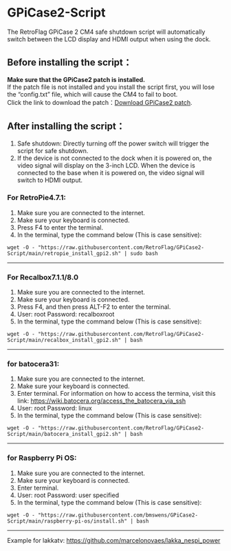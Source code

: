 # GPiCase2-Script
The RetroFlag GPiCase 2 CM4 safe shutdown script will automatically switch between the LCD display and HDMI output when using the dock.

## Before installing the script：
**Make sure that the GPiCase2 patch is installed.**  
If the patch file is not installed and you install the script first, you will lose the “config.txt” file, which will cause the CM4 to fail to boot.  
Click the link to download the patch：[Download GPiCase2 patch](https://github.com/RetroFlag/GPiCase2-Script/raw/main/GPi_Case2_patch.zip).

## After installing the script：
1. Safe shutdown: Directly turning off the power switch will trigger the script for safe shutdown.
2. If the device is not connected to the dock when it is powered on, the video signal will display on the 3-inch LCD. When the device is connected to the base when it is powered on, the video signal will switch to HDMI output.

### For RetroPie4.7.1:

1. Make sure you are connected to the internet.
2. Make sure your keyboard is connected.
3. Press F4 to enter the terminal.
4. In the terminal, type the command below (This is case sensitive):

`wget -O - "https://raw.githubusercontent.com/RetroFlag/GPiCase2-Script/main/retropie_install_gpi2.sh" | sudo bash`

--------------------
### For Recalbox7.1.1/8.0
1. Make sure you are connected to the internet.
2. Make sure your keyboard is connected.
3. Press F4, and then press ALT-F2 to enter the terminal.
4. User: root Password: recalboxroot
5. In the terminal, type the command below (This is case sensitive):

`wget -O - "https://raw.githubusercontent.com/RetroFlag/GPiCase2-Script/main/recalbox_install_gpi2.sh" | bash`


--------------------

### for batocera31:
1. Make sure you are connected to the internet.
2. Make sure your keyboard is connected.
3. Enter terminal. For information on how to access the termina, visit this link: https://wiki.batocera.org/access_the_batocera_via_ssh
4. User: root Password: linux
5. In the terminal, type the command below (This is case sensitive):

`wget -O - "https://raw.githubusercontent.com/RetroFlag/GPiCase2-Script/main/batocera_install_gpi2.sh" | bash`

--------------------

### for Raspberry Pi OS:
1. Make sure you are connected to the internet.
2. Make sure your keyboard is connected.
3. Enter terminal.
4. User: root Password: user specified
5. In the terminal, type the command below (This is case sensitive):

`wget -O - "https://raw.githubusercontent.com/bmswens/GPiCase2-Script/main/raspberry-pi-os/install.sh" | bash`


--------------------

Example for lakkatv:
https://github.com/marcelonovaes/lakka_nespi_power
